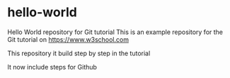 # hello-world
Hello World repository for Git tutorial
This is an example repository for the Git tutorial on https://www.w3school.com

This repository it build step by step in the tutorial

It now include steps for Github
